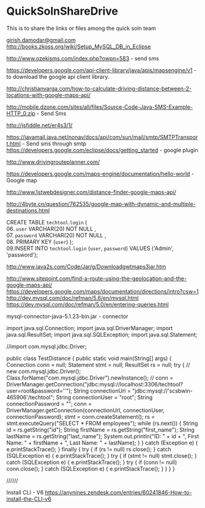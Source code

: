 # QuickSolnShareDrive
This is to share the links or files among the quick soln team

girish.damodar@gmail.com
http://books.zkoss.org/wiki/Setup_MySQL_DB_in_Eclipse


http://www.ozekisms.com/index.php?owpn=583 - send sms

https://developers.google.com/api-client-library/java/apis/mapsengine/v1 - to download the google api client library.

http://christianvarga.com/how-to-calculate-driving-distance-between-2-locations-with-google-maps-api/

http://mobile.dzone.com/sites/all/files/Source-Code-Java-SMS-Example-HTTP_0.zip - Send Sms 

http://jsfiddle.net/er4s3/1/

https://javamail.java.net/nonav/docs/api/com/sun/mail/smtp/SMTPTransport.html - Send sms through smtp
https://developers.google.com/eclipse/docs/getting_started - google plugin

http://www.drivingrouteplanner.com/

https://developers.google.com/maps-engine/documentation/hello-world - Google map

http://www.1stwebdesigner.com/distance-finder-google-maps-api/

http://4byte.cn/question/762535/google-map-with-dynamic-and-multiple-destinations.html


CREATE  TABLE `techtool`.`login` (  
06.  `user` VARCHAR(20) NOT NULL ,  
07.  `password` VARCHAR(20) NOT NULL ,  
08.  PRIMARY KEY (`user`) );   
09.INSERT INTO `techtool`.`login` (`user`, `password`) VALUES ('Admin', 'password'); 



http://www.java2s.com/Code/Jar/g/Downloadgwtmaps3jar.htm

http://www.sitepoint.com/find-a-route-using-the-geolocation-and-the-google-maps-api/
https://developers.google.com/maps/documentation/directions/intro?csw=1
http://dev.mysql.com/doc/refman/5.6/en/mysql.html
https://dev.mysql.com/doc/refman/5.0/en/entering-queries.html

mysql-connector-java-5.1.23-bin.jar - connector


 
import java.sql.Connection;
import java.sql.DriverManager;
import java.sql.ResultSet;
import java.sql.SQLException;
import java.sql.Statement;

//import com.mysql.jdbc.Driver;

public class TestDistance {
	public static void main(String[] args) {
		Connection conn = null;
		Statement stmt = null;
		ResultSet rs = null;
		try {
//			new com.mysql.jdbc.Driver();
			Class.forName("com.mysql.jdbc.Driver").newInstance();
// conn = DriverManager.getConnection("jdbc:mysql://localhost:3306/techtool?user=root&password=''");
			String connectionUrl = "jdbc:mysql://'scsbwin-465906'/techtool";
			String connectionUser = "root";
			String connectionPassword = "";
			conn = DriverManager.getConnection(connectionUrl, connectionUser, connectionPassword);
			stmt = conn.createStatement();
			rs = stmt.executeQuery("SELECT * FROM employees");
			while (rs.next()) {
				String id = rs.getString("id");
				String firstName = rs.getString("first_name");
				String lastName = rs.getString("last_name");
				System.out.println("ID: " + id + ", First Name: " + firstName
						+ ", Last Name: " + lastName);
			}
		} catch (Exception e) {
			e.printStackTrace();
		} finally {
			try { if (rs != null) rs.close(); } catch (SQLException e) { e.printStackTrace(); }
			try { if (stmt != null) stmt.close(); } catch (SQLException e) { e.printStackTrace(); }
			try { if (conn != null) conn.close(); } catch (SQLException e) { e.printStackTrace(); }
		}
	}
}
 






<script src="http://maps.google.com/maps/api/js?sensor=true"></script>
<script src="http://ajax.googleapis.com/ajax/libs/jquery/1.8.3/jquery.min.js"></script>
<script>
var duration;
var directionDisplay;  
var map;    
var directionsService = new google.maps.DirectionsService();
function calcRoute(start, end) {
            var request = {
            origin:start,
            destination:end,
            travelMode:google.maps.DirectionsTravelMode.DRIVING
        };
        directionsService.route(request, function(response, status) {
            if (status == google.maps.DirectionsStatus.OK) {
                directionsDisplay.setDirections(response);
        duration = response.routes[0].legs[0].duration.value/60;
            }
       
        });
}
</script>


//////

Install CLI - V6
https://anynines.zendesk.com/entries/60241846-How-to-install-the-CLI-v6
 
